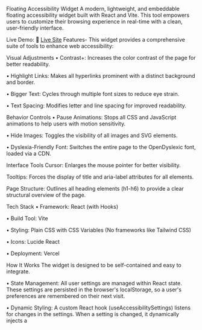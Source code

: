 Floating Accessibility Widget
A modern, lightweight, and embeddable floating accessibility widget built with React and Vite. This tool empowers users to customize their browsing experience in real-time with a clean, user-friendly interface.

Live Demo: 🔗 [Live Site](https://accessible-ui-module.vercel.app/)
Features-
This widget provides a comprehensive suite of tools to enhance web accessibility:

Visual Adjustments
 • Contrast+: Increases the color contrast of the page for better readability.

 • Highlight Links: Makes all hyperlinks prominent with a distinct background and border.

 • Bigger Text: Cycles through multiple font sizes to reduce eye strain.

 • Text Spacing: Modifies letter and line spacing for improved readability.

Behavior Controls
 • Pause Animations: Stops all CSS and JavaScript animations to help users with motion sensitivity.

 • Hide Images: Toggles the visibility of all images and SVG elements.

 • Dyslexia-Friendly Font: Switches the entire page to the OpenDyslexic font, loaded via a CDN.

Interface Tools
Cursor: Enlarges the mouse pointer for better visibility.

Tooltips: Forces the display of title and aria-label attributes for all elements.

Page Structure: Outlines all heading elements (h1-h6) to provide a clear structural overview of the page.

Tech Stack
 • Framework: React (with Hooks)

 • Build Tool: Vite

 • Styling: Plain CSS with CSS Variables (No frameworks like Tailwind CSS)

 • Icons: Lucide React

 • Deployment: Vercel

How It Works
 The widget is designed to be self-contained and easy to integrate.

 • State Management: All user settings are managed within React state. These settings are persisted in the browser's localStorage, so a user's preferences are remembered on their next visit.

 • Dynamic Styling: A custom React hook (useAccessibilitySettings) listens for changes in the settings. When a setting is changed, it dynamically injects a <style> tag into the document's <head> with the             necessary CSS rules to alter the page's appearance.

 • Dynamic Positioning: The widget uses a scroll event listener in JavaScript to detect when the page's footer is visible. It then adds a CSS class to itself to dynamically change its bottom position, ensuring it    never overlaps with the footer content. This creates a smooth and professional user experience.
